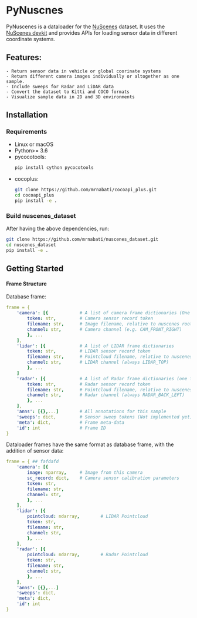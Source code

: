 # PyNuscnes

PyNuscenes is a dataloader for the [NuScenes](https://www.nuscenes.org/) dataset.
It uses the [NuScenes devkit](https://github.com/nutonomy/nuscenes-devkit) and 
provides APIs for loading sensor data in different coordinate systems.

## Features:
    - Return sensor data in vehicle or global coorinate systems
    - Return different camera images individually or altogether as one sample.
    - Include sweeps for Radar and LiDAR data
    - Convert the dataset to Kitti and COCO formats
    - Visualize sample data in 2D and 3D environments

## Installation
### Requirements
- Linux or macOS
- Python>= 3.6
- pycocotools: 
    ```bash
    pip install cython pycocotools
    ```
- cocoplus:
    ```bash
    git clone https://github.com/mrnabati/cocoapi_plus.git
    cd cocoapi_plus
    pip install -e .
    ```

### Build nuscenes_dataset
After having the above dependencies, run:
```bash
git clone https://github.com/mrnabati/nuscenes_dataset.git
cd nuscenes_dataset
pip install -e .
```

## Getting Started

#### Frame Structure
Database frame:
```yaml
frame = {
    'camera': [{            # A list of camera frame dictionaries (One for each camera)
        token: str,         # Camera sensor record token
        filename: str,      # Image filename, relative to nuscenes root dir
        channel: str,       # Camera channel (e.g. CAM_FRONT_RIGHT)
        }, ...
    ],
    'lidar': [{             # A list of LIDAR frame dictionaries
        token: str,         # LIDAR sensor record token
        filename: str,      # Pointcloud filename, relative to nuscenes root dir
        channel: str,       # LIDAR channel (always LIDAR_TOP)
        }, ...
    ]
    'radar': [{             # A list of Radar frame dictionaries (one for each Radar)
        token: str,         # Radar sensor record token
        filename: str,      # Pointcloud filename, relative to nuscenes root dir
        channel: str,       # Radar channel (always RADAR_BACK_LEFT)
        }, ...
    ],
    'anns': [{},...]        # All annotations for this sample
    'sweeps': dict,         # Sensor sweep tokens (Not implemented yet)
    'meta': dict,           # Frame meta-data
    'id': int               # Frame ID
}
```

Dataloader frames have the same format as database frame, with the addition of 
sensor data:

```yaml
frame = { ## fafdafd
    'camera': [{
        image: nparray,     # Image from this camera
        sc_record: dict,    # Camera sensor calibration parameters
        token: str,
        filename: str,
        channel: str,
        }, ...
    ],
    'lidar': [{
        pointcloud: ndarray,        # LIDAR Pointcloud
        token: str,
        filename: str,
        channel: str,
        }, ...
    ],
    'radar': [{
        pointcloud: ndarray,        # Radar Pointcloud
        token: str,
        filename: str,
        channel: str,
        }, ...
    ],
    'anns': [{},...]
    'sweeps': dict,
    'meta': dict,
    'id': int
}
```